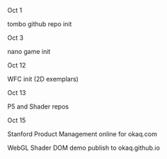 Oct 1

tombo github repo init

Oct 3

nano game init

Oct 12

WFC init (2D exemplars)

Oct 13

P5 and Shader repos

Oct 15

Stanford Product Management online for okaq.com

WebGL Shader DOM demo
publish to okaq.github.io 


